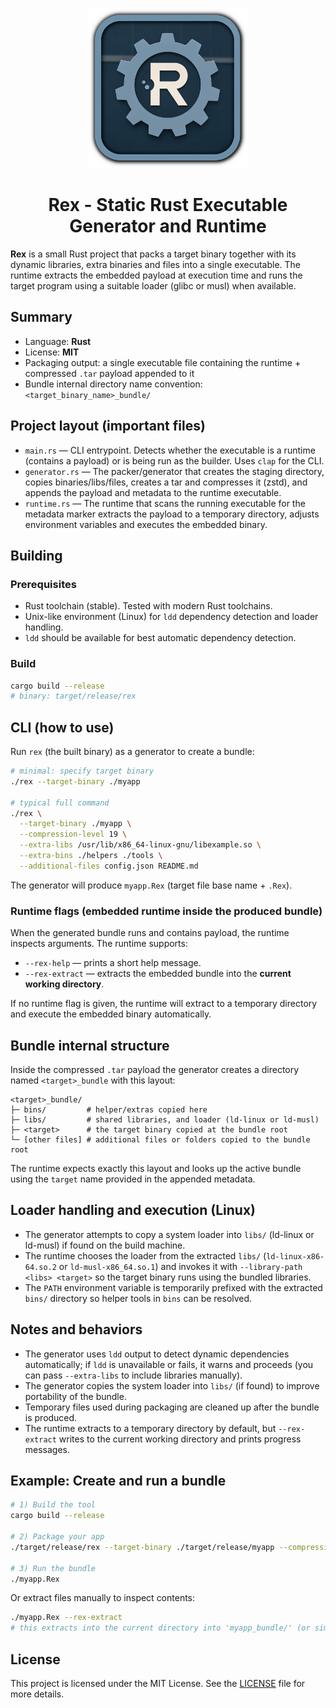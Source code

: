 <p align="center">
  <img src="logo.png" width="256">
</p>

<h1 align="center">Rex - Static Rust Executable Generator and Runtime</h1> 

**Rex** is a small Rust project that packs a target binary together with its
dynamic libraries, extra binaries and files into a single executable.
The runtime extracts the embedded payload at execution time and runs the
target program using a suitable loader (glibc or musl) when available.

## Summary

* Language: **Rust**
* License: **MIT**
* Packaging output: a single executable file containing the runtime + compressed
`.tar` payload appended to it
* Bundle internal directory name convention: `<target_binary_name>_bundle/`

## Project layout (important files)

* `main.rs` — CLI entrypoint. Detects whether the executable is a runtime
(contains a payload) or is being run as the builder. Uses `clap` for the CLI.
* `generator.rs` — The packer/generator that creates the staging directory,
copies binaries/libs/files, creates a tar and compresses it (zstd),
and appends the payload and metadata to the runtime executable.
* `runtime.rs` — The runtime that scans the running executable for the metadata
marker extracts the payload to a temporary directory, adjusts environment
variables and executes the embedded binary.

## Building

### Prerequisites

* Rust toolchain (stable). Tested with modern Rust toolchains.
* Unix-like environment (Linux) for `ldd` dependency detection and loader handling.
* `ldd` should be available for best automatic dependency detection.

### Build

```bash
cargo build --release
# binary: target/release/rex
```

## CLI (how to use)

Run `rex` (the built binary) as a generator to create a bundle:

```bash
# minimal: specify target binary
./rex --target-binary ./myapp

# typical full command
./rex \
  --target-binary ./myapp \
  --compression-level 19 \
  --extra-libs /usr/lib/x86_64-linux-gnu/libexample.so \
  --extra-bins ./helpers ./tools \
  --additional-files config.json README.md
```

The generator will produce `myapp.Rex` (target file base name + `.Rex`).

### Runtime flags (embedded runtime inside the produced bundle)

When the generated bundle runs and contains payload, the runtime inspects
arguments. The runtime supports:

* `--rex-help` — prints a short help message.
* `--rex-extract` — extracts the embedded bundle into the **current working directory**.

If no runtime flag is given, the runtime will extract to a temporary
directory and execute the embedded binary automatically.

## Bundle internal structure

Inside the compressed `.tar` payload the generator creates a directory named
`<target>_bundle` with this layout:

```
<target>_bundle/
├─ bins/         # helper/extras copied here
├─ libs/         # shared libraries, and loader (ld-linux or ld-musl)
├─ <target>      # the target binary copied at the bundle root
└─ [other files] # additional files or folders copied to the bundle root
```

The runtime expects exactly this layout and looks up the active bundle
using the `target` name provided in the appended metadata.

## Loader handling and execution (Linux)

* The generator attempts to copy a system loader into `libs/` (ld-linux or ld-musl)
if found on the build machine.
* The runtime chooses the loader from the extracted `libs/` (`ld-linux-x86-64.so.2`
or `ld-musl-x86_64.so.1`) and invokes it with `--library-path <libs> <target>`
so the target binary runs using the bundled libraries.
* The `PATH` environment variable is temporarily prefixed with the extracted
`bins/` directory so helper tools in `bins` can be resolved.

## Notes and behaviors

* The generator uses `ldd` output to detect dynamic dependencies automatically;
if `ldd` is unavailable or fails, it warns and proceeds (you can pass `--extra-libs`
to include libraries manually).
* The generator copies the system loader into `libs/` (if found) to improve
portability of the bundle.
* Temporary files used during packaging are cleaned up after the bundle is produced.
* The runtime extracts to a temporary directory by default, but `--rex-extract`
writes to the current working directory and prints progress messages.

## Example: Create and run a bundle

```bash
# 1) Build the tool
cargo build --release

# 2) Package your app
./target/release/rex --target-binary ./target/release/myapp --compression-level 19

# 3) Run the bundle
./myapp.Rex
```

Or extract files manually to inspect contents:

```bash
./myapp.Rex --rex-extract
# this extracts into the current directory into 'myapp_bundle/' (or similar) depending on the target name
```

## License

This project is licensed under the MIT License. See the [LICENSE](LICENSE) file for more details.
